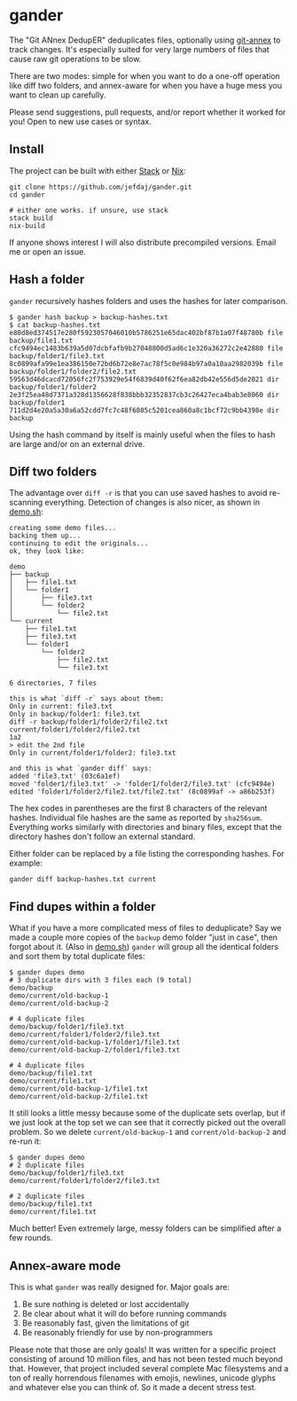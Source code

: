 gander
======

The "Git ANnex DedupER" deduplicates files, optionally using [git-annex][1] to track changes.
It's especially suited for very large numbers of files that cause raw git operations to be slow.

There are two modes: simple for when you want to do a one-off operation like diff two folders,
and annex-aware for when you have a huge mess you want to clean up carefully.

Please send suggestions, pull requests, and/or report whether it worked for you!
Open to new use cases or syntax.


Install
-------

The project can be built with either [Stack][2] or [Nix][3]:

```
git clone https://github.com/jefdaj/gander.git
cd gander

# either one works. if unsure, use stack
stack build
nix-build
```

If anyone shows interest I will also distribute precompiled versions. Email me or open an issue.


Hash a folder
-------------

`gander` recursively hashes folders and uses the hashes for later comparison.

```
$ gander hash backup > backup-hashes.txt
$ cat backup-hashes.txt
e80d8ed374517e280f5923057046010b5786251e65dac402bf87b1a07f48780b file backup/file1.txt
cfc9494ec1483b639a5d07dcbfafb9b27048800d5ad6c1e320a36272c2e42880 file backup/folder1/file3.txt
8c0899afa99e1ea386150e72bd6b72e8e7ac78f5c0e984b97a0a10aa2982039b file backup/folder1/folder2/file2.txt
59563d46dcacd72056fc2f753929e54f6839d40f62f6ea82db42e556d5de2021 dir  backup/folder1/folder2
2e3f25ea48d7371a328d1356628f838bbb32352837cb3c26427eca4bab3e8060 dir  backup/folder1
711d2d4e20a5a30a6a52cdd7fc7c48f6805c5201cea860a8c1bcf72c9bb4398e dir  backup
```

Using the hash command by itself is mainly useful when the files to hash are large and/or on an external drive.


Diff two folders
----------------

The advantage over `diff -r` is that you can use saved hashes to avoid re-scanning everything.
Detection of changes is also nicer, as shown in [demo.sh][4]:

```
creating some demo files...
backing them up...
continuing to edit the originals...
ok, they look like:

demo
├── backup
│   ├── file1.txt
│   └── folder1
│       ├── file3.txt
│       └── folder2
│           └── file2.txt
└── current
    ├── file1.txt
    ├── file3.txt
    └── folder1
        └── folder2
            ├── file2.txt
            └── file3.txt

6 directories, 7 files

this is what `diff -r` says about them:
Only in current: file3.txt
Only in backup/folder1: file3.txt
diff -r backup/folder1/folder2/file2.txt current/folder1/folder2/file2.txt
1a2
> edit the 2nd file
Only in current/folder1/folder2: file3.txt

and this is what `gander diff` says:
added 'file3.txt' (03c6a1ef)
moved 'folder1/file3.txt' -> 'folder1/folder2/file3.txt' (cfc9494e)
edited 'folder1/folder2/file2.txt/file2.txt' (8c0899af -> a86b253f)
```

The hex codes in parentheses are the first 8 characters of the relevant hashes.
Individual file hashes are the same as reported by `sha256sum`.
Everything works similarly with directories and binary files,
except that the directory hashes don't follow an external standard.

Either folder can be replaced by a file listing the corresponding hashes.
For example:

```
gander diff backup-hashes.txt current
```


Find dupes within a folder
--------------------------

What if you have a more complicated mess of files to deduplicate?
Say we made a couple more copies of the `backup` demo folder "just in case", then forgot about it.
(Also in [demo.sh][4])
`gander` will group all the identical folders and sort them by total duplicate files:

```
$ gander dupes demo
# 3 duplicate dirs with 3 files each (9 total)
demo/backup
demo/current/old-backup-1
demo/current/old-backup-2

# 4 duplicate files
demo/backup/folder1/file3.txt
demo/current/folder1/folder2/file3.txt
demo/current/old-backup-1/folder1/file3.txt
demo/current/old-backup-2/folder1/file3.txt

# 4 duplicate files
demo/backup/file1.txt
demo/current/file1.txt
demo/current/old-backup-1/file1.txt
demo/current/old-backup-2/file1.txt
```

It still looks a little messy because some of the duplicate sets overlap,
but if we just look at the top set we can see that it correctly picked out the overall problem.
So we delete `current/old-backup-1` and `current/old-backup-2` and re-run it:

```
$ gander dupes demo
# 2 duplicate files
demo/backup/folder1/file3.txt
demo/current/folder1/folder2/file3.txt

# 2 duplicate files
demo/backup/file1.txt
demo/current/file1.txt
```

Much better! Even extremely large, messy folders can be simplified after a few rounds.


Annex-aware mode
----------------

This is what `gander` was really designed for. Major goals are:

1. Be sure nothing is deleted or lost accidentally
2. Be clear about what it will do before running commands
3. Be reasonably fast, given the limitations of git
4. Be reasonably friendly for use by non-programmers

Please note that those are only goals! It was written for a specific project
consisting of around 10 million files, and has not been tested much beyond
that. However, that project included several complete Mac filesystems and a ton
of really horrendous filenames with emojis, newlines, unicode glyphs and
whatever else you can think of. So it made a decent stress test.


[1]: https://git-annex.branchable.com
[2]: https://docs.haskellstack.org/en/stable/README/
[3]: https://nixos.org/nix
[4]: demo.sh
